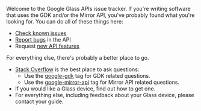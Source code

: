 Welcome to the Google Glass APIs issue tracker. If you're writing software that uses the GDK and/or the Mirror API, you've probably found what you're looking for. You can do all of these things here:

  * [Check known issues](https://code.google.com/p/google-glass-api/issues/list)
  * [Report bugs](https://code.google.com/p/google-glass-api/issues/entry) in the API
  * Request [new API features](https://code.google.com/p/google-glass-api/issues/entry?labels=Type-Enhancement)

For everything else, there's probably a better place to go.

  * [Stack Overflow](http://stackoverflow.com) is the best place to ask questions:
    * Use the [google-gdk](http://stackoverflow.com/questions/tagged/google-gdk) tag for GDK related questions.
    * Use the [google-mirror-api](http://stackoverflow.com/questions/tagged/google-mirror-api) tag for Mirror API related questions.
  * If you would like a Glass device, find out how to get one.
  * For everything else, including feedback about your Glass device, please contact your guide.